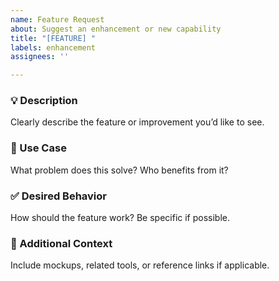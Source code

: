 ```yaml
---
name: Feature Request
about: Suggest an enhancement or new capability
title: "[FEATURE] "
labels: enhancement
assignees: ''

---
```


### 💡 Description
Clearly describe the feature or improvement you’d like to see.

### 🎯 Use Case
What problem does this solve? Who benefits from it?

### ✅ Desired Behavior
How should the feature work? Be specific if possible.

### 🧩 Additional Context
Include mockups, related tools, or reference links if applicable.